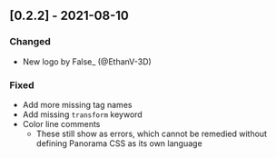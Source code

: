 ## [0.2.2] - 2021-08-10
### Changed
- New logo by False_ (@EthanV-3D)

### Fixed
- Add more missing tag names
- Add missing `transform` keyword
- Color line comments
  - These still show as errors, which cannot be remedied without defining Panorama CSS as its own language
